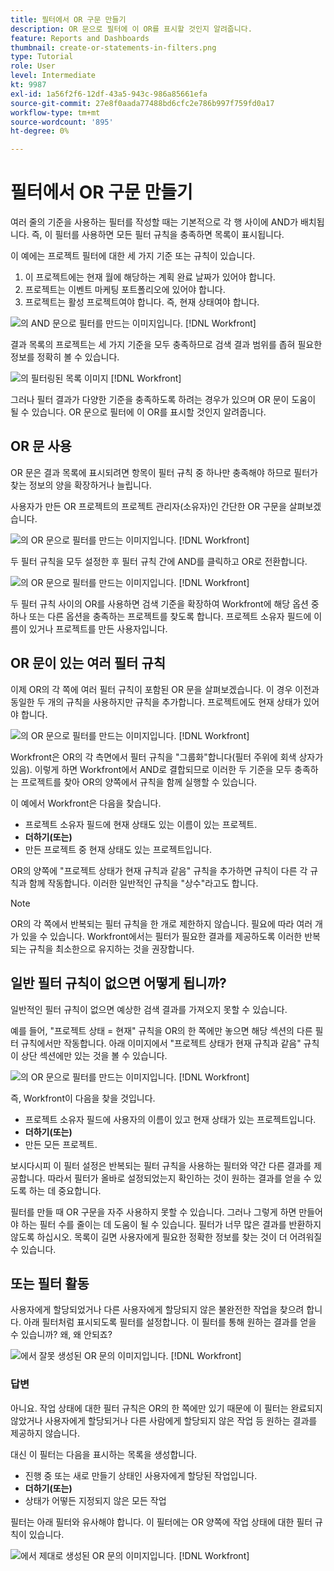 ```yaml
---
title: 필터에서 OR 구문 만들기
description: OR 문으로 필터에 이 OR를 표시할 것인지 알려줍니다.
feature: Reports and Dashboards
thumbnail: create-or-statements-in-filters.png
type: Tutorial
role: User
level: Intermediate
kt: 9987
exl-id: 1a56f2f6-12df-43a5-943c-986a85661efa
source-git-commit: 27e8f0aada77488bd6cfc2e786b997f759fd0a17
workflow-type: tm+mt
source-wordcount: '895'
ht-degree: 0%

---
```


# 필터에서 OR 구문 만들기

여러 줄의 기준을 사용하는 필터를 작성할 때는 기본적으로 각 행 사이에 AND가 배치됩니다. 즉, 이 필터를 사용하면 모든 필터 규칙을 충족하면 목록이 표시됩니다.

이 예에는 프로젝트 필터에 대한 세 가지 기준 또는 규칙이 있습니다.

1. 이 프로젝트에는 현재 월에 해당하는 계획 완료 날짜가 있어야 합니다.
1. 프로젝트는 이벤트 마케팅 포트폴리오에 있어야 합니다.
1. 프로젝트는 활성 프로젝트여야 합니다. 즉, 현재 상태여야 합니다.

![의 AND 문으로 필터를 만드는 이미지입니다. [!DNL Workfront]](assets/or-statement-1.png)

결과 목록의 프로젝트는 세 가지 기준을 모두 충족하므로 검색 결과 범위를 좁혀 필요한 정보를 정확히 볼 수 있습니다.

![의 필터링된 목록 이미지 [!DNL Workfront]](assets/or-statement-2.png)

그러나 필터 결과가 다양한 기준을 충족하도록 하려는 경우가 있으며 OR 문이 도움이 될 수 있습니다. OR 문으로 필터에 이 OR를 표시할 것인지 알려줍니다.

## OR 문 사용

OR 문은 결과 목록에 표시되려면 항목이 필터 규칙 중 하나만 충족해야 하므로 필터가 찾는 정보의 양을 확장하거나 늘립니다.

사용자가 만든 OR 프로젝트의 프로젝트 관리자(소유자)인 간단한 OR 구문을 살펴보겠습니다.

![의 OR 문으로 필터를 만드는 이미지입니다. [!DNL Workfront]](assets/or-statement-3.png)

두 필터 규칙을 모두 설정한 후 필터 규칙 간에 AND를 클릭하고 OR로 전환합니다.

![의 OR 문으로 필터를 만드는 이미지입니다. [!DNL Workfront]](assets/or-statement-4.png)

두 필터 규칙 사이의 OR를 사용하면 검색 기준을 확장하여 Workfront에 해당 옵션 중 하나 또는 다른 옵션을 충족하는 프로젝트를 찾도록 합니다. 프로젝트 소유자 필드에 이름이 있거나 프로젝트를 만든 사용자입니다.

## OR 문이 있는 여러 필터 규칙

이제 OR의 각 쪽에 여러 필터 규칙이 포함된 OR 문을 살펴보겠습니다. 이 경우 이전과 동일한 두 개의 규칙을 사용하지만 규칙을 추가합니다. 프로젝트에도 현재 상태가 있어야 합니다.

![의 OR 문으로 필터를 만드는 이미지입니다. [!DNL Workfront]](assets/or-statement-5.png)

Workfront은 OR의 각 측면에서 필터 규칙을 &quot;그룹화&quot;합니다(필터 주위에 회색 상자가 있음). 이렇게 하면 Workfront에서 AND로 결합되므로 이러한 두 기준을 모두 충족하는 프로젝트를 찾아 OR의 양쪽에서 규칙을 함께 실행할 수 있습니다.

이 예에서 Workfront은 다음을 찾습니다.

* 프로젝트 소유자 필드에 현재 상태도 있는 이름이 있는 프로젝트.
* **더하기(또는)**
* 만든 프로젝트 중 현재 상태도 있는 프로젝트입니다.

OR의 양쪽에 &quot;프로젝트 상태가 현재 규칙과 같음&quot; 규칙을 추가하면 규칙이 다른 각 규칙과 함께 작동합니다. 이러한 일반적인 규칙을 &quot;상수&quot;라고도 합니다.

>[!NOTE]
>
>OR의 각 쪽에서 반복되는 필터 규칙을 한 개로 제한하지 않습니다. 필요에 따라 여러 개가 있을 수 있습니다. Workfront에서는 필터가 필요한 결과를 제공하도록 이러한 반복되는 규칙을 최소한으로 유지하는 것을 권장합니다.

## 일반 필터 규칙이 없으면 어떻게 됩니까?

일반적인 필터 규칙이 없으면 예상한 검색 결과를 가져오지 못할 수 있습니다.

예를 들어, &quot;프로젝트 상태 = 현재&quot; 규칙을 OR의 한 쪽에만 놓으면 해당 섹션의 다른 필터 규칙에서만 작동합니다. 아래 이미지에서 &quot;프로젝트 상태가 현재 규칙과 같음&quot; 규칙이 상단 섹션에만 있는 것을 볼 수 있습니다.

![의 OR 문으로 필터를 만드는 이미지입니다. [!DNL Workfront]](assets/or-statement-6.png)

즉, Workfront이 다음을 찾을 것입니다.

* 프로젝트 소유자 필드에 사용자의 이름이 있고 현재 상태가 있는 프로젝트입니다.
* **더하기(또는)**
* 만든 모든 프로젝트.

보시다시피 이 필터 설정은 반복되는 필터 규칙을 사용하는 필터와 약간 다른 결과를 제공합니다. 따라서 필터가 올바로 설정되었는지 확인하는 것이 원하는 결과를 얻을 수 있도록 하는 데 중요합니다.

필터를 만들 때 OR 구문을 자주 사용하지 못할 수 있습니다. 그러나 그렇게 하면 만들어야 하는 필터 수를 줄이는 데 도움이 될 수 있습니다. 필터가 너무 많은 결과를 반환하지 않도록 하십시오. 목록이 길면 사용자에게 필요한 정확한 정보를 찾는 것이 더 어려워질 수 있습니다.

## 또는 필터 활동

사용자에게 할당되었거나 다른 사용자에게 할당되지 않은 불완전한 작업을 찾으려 합니다. 아래 필터처럼 표시되도록 필터를 설정합니다. 이 필터를 통해 원하는 결과를 얻을 수 있습니까? 왜, 왜 안되죠?

![에서 잘못 생성된 OR 문의 이미지입니다. [!DNL Workfront]](assets/or-statement-your-turn-1.png)

### 답변

아니요. 작업 상태에 대한 필터 규칙은 OR의 한 쪽에만 있기 때문에 이 필터는 완료되지 않았거나 사용자에게 할당되거나 다른 사람에게 할당되지 않은 작업 등 원하는 결과를 제공하지 않습니다.

대신 이 필터는 다음을 표시하는 목록을 생성합니다.

* 진행 중 또는 새로 만들기 상태인 사용자에게 할당된 작업입니다.
* **더하기(또는)**
* 상태가 어떻든 지정되지 않은 모든 작업

필터는 아래 필터와 유사해야 합니다. 이 필터에는 OR 양쪽에 작업 상태에 대한 필터 규칙이 있습니다.

![에서 제대로 생성된 OR 문의 이미지입니다. [!DNL Workfront]](assets/or-statement-your-turn-2.png)
